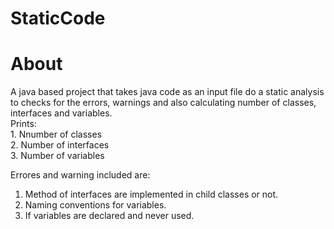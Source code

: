 # StaticCode
<h1>About </h1>
A java based project that takes java code as an input file do a static analysis to checks for the errors, warnings and also calculating number of classes, interfaces and variables.<br/>
Prints:<br/>
1. Nnumber of classes<br/>
2. Number of interfaces<br/>
3. Number of variables<br/>

Errores and warning  included are: <br/> 
1. Method of interfaces are implemented in child classes or not. <br/>
2. Naming conventions for variables. <br/>
3. If variables are declared and never used. <br/>
